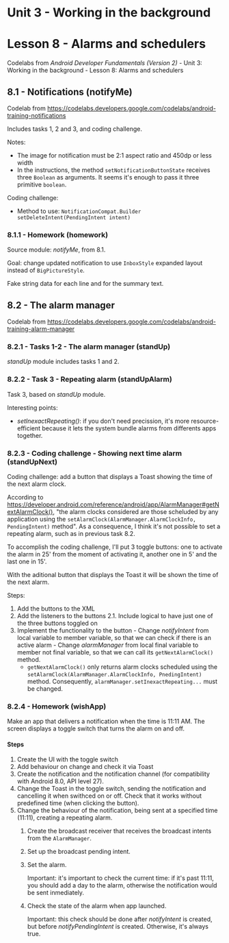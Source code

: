 # Unit 3 - Working in the background

# Lesson 8 - Alarms and schedulers

Codelabs from *Android Developer Fundamentals (Version 2)* - Unit 3: Working in the background - Lesson 8: Alarms and schedulers

## 8.1 - Notifications (notifyMe)

Codelab from https://codelabs.developers.google.com/codelabs/android-training-notifications

Includes tasks 1, 2 and 3, and coding challenge.

Notes:
  - The image for notification must be 2:1 aspect ratio and 450dp or less width
  - In the instructions, the method `setNotificationButtonState` receives three `Boolean` as arguments. It seems it's enough to pass it three primitive `boolean`.

Coding challenge:
  - Method to use: `NotificationCompat.Builder setDeleteIntent(PendingIntent intent)`
  
### 8.1.1 - Homework (homework)

Source module: *notifyMe*, from 8.1.

Goal: change updated notification to use `InboxStyle` expanded layout instead of `BigPictureStyle`.

Fake string data for each line and for the summary text.

## 8.2 - The alarm manager

Codelab from https://codelabs.developers.google.com/codelabs/android-training-alarm-manager

### 8.2.1 - Tasks 1-2 - The alarm manager (standUp)

*standUp* module includes tasks 1 and 2.

### 8.2.2 - Task 3 - Repeating alarm (standUpAlarm)

Task 3, based on *standUp* module.

Interesting points:
  - *setInexactRepeating()*: if you don't need precission, it's more resource-efficient because it lets the system bundle alarms from differents apps together.
  
### 8.2.3 - Coding challenge - Showing next time alarm (standUpNext)

Coding challenge: add a button that displays a Toast showing the time of the next alarm clock.

According to https://developer.android.com/reference/android/app/AlarmManager#getNextAlarmClock(), "the alarm clocks considered are those scheluded by any application using the `setAlarmClock(AlarmManager.AlarmClockInfo, PendingIntent)` method". As a consequence, I think it's not possible to set a repeating alarm, such as in previous task 8.2.

To accomplish the coding challenge, I'll put 3 toggle buttons: one to activate the alarm in 25' from the moment of activating it, another one in 5' and the last one in 15'.

With the aditional button that displays the Toast it will be shown the time of the next alarm.

Steps:
  1. Add the buttons to the XML
  2. Add the listeners to the buttons
    2.1. Include logical to have just one of the three buttons toggled on
  3. Implement the functionality to the button
    - Change *notifyIntent* from local variable to member variable, so that we can check if there is an active alarm
    - Change *alarmManager* from local final variable to member not final variable, so that we can call its `getNextAlarmClock()` method.
      - `getNextAlarmClock()` only returns alarm clocks scheduled using the `setAlarmClock(AlarmManager.AlarmClockInfo, PnedingIntent)` method. Consequently, `alarmManager.setInexactRepeating...` must be changed.
      
### 8.2.4 - Homework (wishApp)

Make an app that delivers a notification when the time is 11:11 AM. The screen displays a toggle switch that turns the alarm on and off.

#### Steps
1. Create the UI with the toggle switch
2. Add behaviour on change and check it via Toast
3. Create the notification and the notification channel (for compatibility with Android 8.0, API level 27). 
4. Change the Toast in the toggle switch, sending the notification and cancelling it when swithced on or off. Check that it works without predefined time (when clicking the button).
5. Change the behaviour of the notification, being sent at a specified time (11:11), creating a repeating alarm.
   1. Create the broadcast receiver that receives the broadcast intents from the `AlarmManager`.
   2. Set up the broadcast pending intent.
   3. Set the alarm.
   
      Important: it's important to check the current time: if it's past 11:11, you should add a day to the alarm, otherwise the notification would be sent inmediately.
     
   4. Check the state of the alarm when app launched.
   
      Important: this check should be done after *notifyIntent* is created, but before *notifyPendingIntent* is created. Otherwise, it's always true.  
